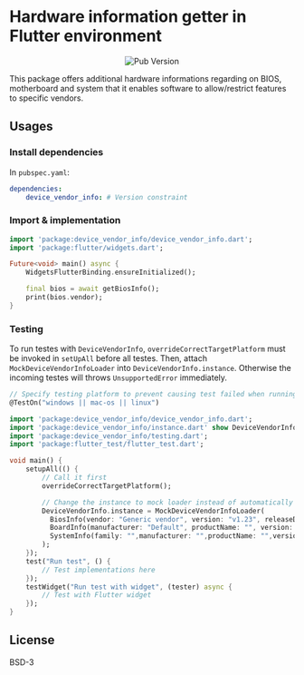 # Hardware information getter in Flutter environment

<p align="center">
    <a link="https://pub.dev/packages/device_vendor_info"><img alt="Pub Version" src="https://img.shields.io/pub/v/device_vendor_info?style=flat-square&logo=flutter"/></a>
</p>

This package offers additional hardware informations regarding on BIOS, motherboard and system that it enables software to allow/restrict features to specific vendors.

## Usages

### Install dependencies

In `pubspec.yaml`:

```yaml
dependencies:
    device_vendor_info: # Version constraint
```

### Import & implementation

```dart
import 'package:device_vendor_info/device_vendor_info.dart';
import 'package:flutter/widgets.dart';

Future<void> main() async {
    WidgetsFlutterBinding.ensureInitialized();

    final bios = await getBiosInfo();
    print(bios.vendor);
}
```

### Testing

To run testes with `DeviceVendorInfo`, `overrideCorrectTargetPlatform` must be invoked in `setUpAll` before all testes. Then, attach `MockDeviceVendorInfoLoader` into `DeviceVendorInfo.instance`. Otherwise the incoming testes will throws `UnsupportedError` immediately.

```dart
// Specify testing platform to prevent causing test failed when running on unsupport platform accidentally.
@TestOn("windows || mac-os || linux")

import 'package:device_vendor_info/device_vendor_info.dart';
import 'package:device_vendor_info/instance.dart' show DeviceVendorInfo;
import 'package:device_vendor_info/testing.dart';
import 'package:flutter_test/flutter_test.dart';

void main() {
    setupAll(() {
        // Call it first
        overrideCorrectTargetPlatform();

        // Change the instance to mock loader instead of automatically uses produtive loader.
        DeviceVendorInfo.instance = MockDeviceVendorInfoLoader(
          BiosInfo(vendor: "Generic vendor", version: "v1.23", releaseDate: DateTime(2023, 2, 21)),
          BoardInfo(manufacturer: "Default", productName: "", version: ""),
          SystemInfo(family: "",manufacturer: "",productName: "",version: "")
        );
    });
    test("Run test", () {
        // Test implementations here
    });
    testWidget("Run test with widget", (tester) async {
        // Test with Flutter widget
    });
}
```

## License

BSD-3
